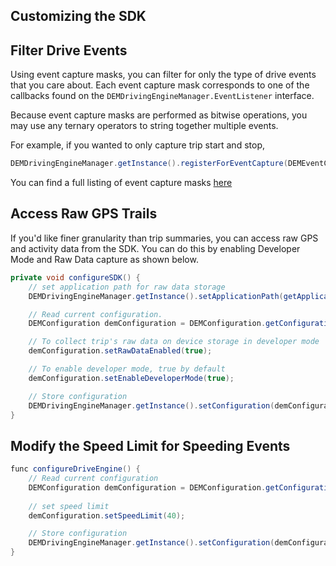 ## Customizing the SDK

## Filter Drive Events

Using event capture masks, you can filter for only the type of drive events that you care about. Each event capture mask corresponds to one of the callbacks found on the `DEMDrivingEngineManager.EventListener` interface.

Because event capture masks are performed as bitwise operations, you may use any ternary operators to string together multiple events. 

For example, if you wanted to only capture trip start and stop,

```java
DEMDrivingEngineManager.getInstance().registerForEventCapture(DEMEventCaptureMask.RECORDING_STARTED_WITH_DATA|DEMEventCaptureMask.RECORDING_STOPPED);
```

You can find a full listing of event capture masks [here](../reference/available-callbacks.md)

## Access Raw GPS Trails

If you'd like finer granularity than trip summaries, you can access raw GPS and activity data from the SDK. You can do this by enabling Developer Mode and Raw Data capture as shown below.

```java
private void configureSDK() {
    // set application path for raw data storage
    DEMDrivingEngineManager.getInstance().setApplicationPath(getApplicationContext().getFilesDir().getAbsolutePath());

    // Read current configuration.
    DEMConfiguration demConfiguration = DEMConfiguration.getConfiguration();

    // To collect trip's raw data on device storage in developer mode
    demConfiguration.setRawDataEnabled(true);

    // To enable developer mode, true by default
    demConfiguration.setEnableDeveloperMode(true); 

    // Store configuration
    DEMDrivingEngineManager.getInstance().setConfiguration(demConfiguration);
}
```

## Modify the Speed Limit for Speeding Events
```java
func configureDriveEngine() {
    // Read current configuration
    DEMConfiguration demConfiguration = DEMConfiguration.getConfiguration();
    
    // set speed limit
    demConfiguration.setSpeedLimit(40);

    // Store configuration
    DEMDrivingEngineManager.getInstance().setConfiguration(demConfiguration);
}